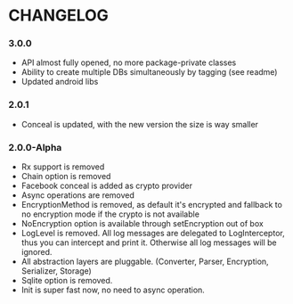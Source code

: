 # CHANGELOG

### 3.0.0
 - API almost fully opened, no more package-private classes
 - Ability to create multiple DBs simultaneously by tagging (see readme)
 - Updated android libs
 

### 2.0.1
- Conceal is updated, with the new version the size is way smaller

### 2.0.0-Alpha
- Rx support is removed
- Chain option is removed
- Facebook conceal is added as crypto provider
- Async operations are removed
- EncryptionMethod is removed, as default it's encrypted and fallback to no encryption mode if the crypto is not available
- NoEncryption option is available through setEncryption out of box
- LogLevel is removed. All log messages are delegated to LogInterceptor, thus you can intercept and print it. Otherwise all log messages will be ignored.
- All abstraction layers are pluggable. (Converter, Parser, Encryption, Serializer, Storage)
- Sqlite option is removed.
- Init is super fast now, no need to async operation.